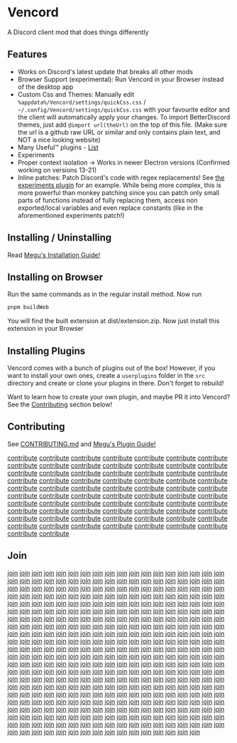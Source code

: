 # Vencord

A Discord client mod that does things differently

## Features

-   Works on Discord's latest update that breaks all other mods
-   Browser Support (experimental): Run Vencord in your Browser instead of the desktop app
-   Custom Css and Themes: Manually edit `%appdata%/Vencord/settings/quickCss.css` / `~/.config/Vencord/settings/quickCss.css` with your favourite editor and the client will automatically apply your changes. To import BetterDiscord themes, just add `@import url(theUrl)` on the top of this file. (Make sure the url is a github raw URL or similar and only contains plain text, and NOT a nice looking website)
-   Many Useful™ plugins - [List](https://github.com/Vendicated/Vencord/tree/main/src/plugins)
-   Experiments
-   Proper context isolation -> Works in newer Electron versions (Confirmed working on versions 13-21)
-   Inline patches: Patch Discord's code with regex replacements! See [the experiments plugin](src/plugins/experiments.ts) for an example. While being more complex, this is more powerful than monkey patching since you can patch only small parts of functions instead of fully replacing them, access non exported/local variables and even replace constants (like in the aforementioned experiments patch!)

## Installing / Uninstalling

Read [Megu's Installation Guide!](docs/1_INSTALLING.md)

## Installing on Browser

Run the same commands as in the regular install method. Now run

```sh
pnpm buildWeb
```

You will find the built extension at dist/extension.zip. Now just install this extension in your Browser

## Installing Plugins

Vencord comes with a bunch of plugins out of the box!
However, if you want to install your own ones, create a `userplugins` folder in the `src` directory and create or clone your plugins in there. 
Don't forget to rebuild!

Want to learn how to create your own plugin, and maybe PR it into Vencord? See the [Contributing](#contributing) section below!

## Contributing

See [CONTRIBUTING.md](CONTRIBUTING.md) and [Megu's Plugin Guide!](docs/2_PLUGINS.md)

[contribute]: CONTRIBUTING.md

[contribute] [contribute] [contribute] [contribute] [contribute] [contribute] [contribute] [contribute] [contribute] [contribute] [contribute] [contribute] [contribute] [contribute] [contribute] [contribute] [contribute] [contribute] [contribute] [contribute] [contribute] [contribute] [contribute] [contribute] [contribute] [contribute] [contribute] [contribute] [contribute] [contribute] [contribute] [contribute] [contribute] [contribute] [contribute] [contribute] [contribute] [contribute] [contribute] [contribute] [contribute] [contribute] [contribute] [contribute] [contribute] [contribute] [contribute] [contribute] [contribute] [contribute] [contribute] [contribute] [contribute] [contribute] [contribute] [contribute] [contribute] [contribute] [contribute] [contribute] [contribute] [contribute] [contribute] [contribute] [contribute] [contribute] [contribute] [contribute] [contribute] [contribute] [contribute] [contribute]

## Join

[join]: https://discord.gg/D9uwnFnqmd

[join] [join] [join] [join] [join] [join] [join] [join] [join] [join] [join] [join] [join] [join] [join] [join] [join] [join] [join] [join] [join] [join] [join] [join] [join] [join] [join] [join] [join] [join] [join] [join] [join] [join] [join] [join] [join] [join] [join] [join] [join] [join] [join] [join] [join] [join] [join] [join] [join] [join] [join] [join] [join] [join] [join] [join] [join] [join] [join] [join] [join] [join] [join] [join] [join] [join] [join] [join] [join] [join] [join] [join] [join] [join] [join] [join] [join] [join] [join] [join] [join] [join] [join] [join] [join] [join] [join] [join] [join] [join] [join] [join] [join] [join] [join] [join] [join] [join] [join] [join] [join] [join] [join] [join] [join] [join] [join] [join] [join] [join] [join] [join] [join] [join] [join] [join] [join] [join] [join] [join] [join] [join] [join] [join] [join] [join] [join] [join] [join] [join] [join] [join] [join] [join] [join] [join] [join] [join] [join] [join] [join] [join] [join] [join] [join] [join] [join] [join] [join] [join] [join] [join] [join] [join] [join] [join] [join] [join] [join] [join] [join] [join] [join] [join] [join] [join] [join] [join] [join] [join] [join] [join] [join] [join] [join] [join] [join] [join] [join] [join] [join] [join] [join] [join] [join] [join] [join] [join] [join] [join] [join] [join] [join] [join] [join] [join] [join] [join] [join] [join] [join] [join] [join] [join] [join] [join] [join] [join] [join] [join] [join] [join] [join] [join] [join] [join] [join] [join] [join] [join] [join] [join] [join] [join] [join] [join] [join] [join] [join] [join] [join] [join] [join] [join] [join] [join] [join] [join] [join] [join] [join] [join] [join] [join] [join] [join] [join] [join] [join] [join] [join] [join] [join] [join] [join] [join] [join] [join] [join] [join] [join] [join] [join] [join] [join] [join] [join] [join] [join] [join] [join] [join] [join] [join] [join] [join] [join] [join] [join] [join] [join] [join] [join] [join] [join] [join] [join] [join] [join] [join] [join] [join] [join] [join] [join] [join] [join] [join] [join] [join] [join] [join] [join] [join] [join] [join] [join] [join] [join] [join] [join] [join] [join] [join] [join] [join] [join] [join] [join] [join] [join] [join] [join] [join] [join] [join] [join] [join] [join] [join] [join] [join] [join] [join] [join] [join] [join] [join] [join] [join] [join] [join] [join] [join] [join] [join] [join] [join] [join] [join] [join] [join] [join] [join] [join] [join] [join] [join] [join] [join] [join] [join] [join] [join] [join] [join] [join] [join] [join] [join] [join] [join] [join] [join] [join] [join] [join] [join] [join] [join] [join] [join] [join] [join] [join] [join] [join] [join] [join] [join] [join] [join] [join] [join]
